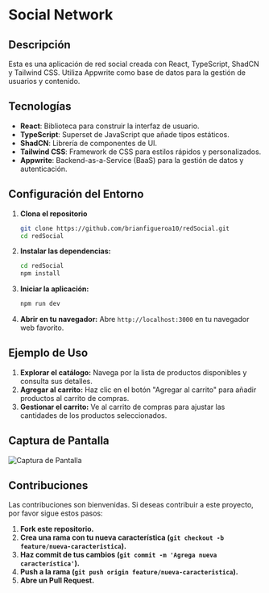 # Social Network

## Descripción

Esta es una aplicación de red social creada con React, TypeScript, ShadCN y Tailwind CSS. Utiliza Appwrite como base de datos para la gestión de usuarios y contenido.

## Tecnologías

- **React**: Biblioteca para construir la interfaz de usuario.
- **TypeScript**: Superset de JavaScript que añade tipos estáticos.
- **ShadCN**: Librería de componentes de UI.
- **Tailwind CSS**: Framework de CSS para estilos rápidos y personalizados.
- **Appwrite**: Backend-as-a-Service (BaaS) para la gestión de datos y autenticación.

## Configuración del Entorno

1. **Clona el repositorio**

   ```bash
   git clone https://github.com/brianfigueroa10/redSocial.git
   cd redSocial
    ```

2. **Instalar las dependencias:**

    ```bash
    cd redSocial
    npm install
    ```

3. **Iniciar la aplicación:**

    ```bash
    npm run dev
    ```

4. **Abrir en tu navegador:** Abre `http://localhost:3000` en tu navegador web favorito.

## Ejemplo de Uso

1. **Explorar el catálogo:** Navega por la lista de productos disponibles y consulta sus detalles.
2. **Agregar al carrito:** Haz clic en el botón "Agregar al carrito" para añadir productos al carrito de compras.
3. **Gestionar el carrito:** Ve al carrito de compras para ajustar las cantidades de los productos seleccionados.

## Captura de Pantalla

![Captura de Pantalla](https://res.cloudinary.com/dv4ukplcm/image/upload/f_auto,q_auto/v1/proyects/zrvravtyyggr3aebdmgp)

## Contribuciones

Las contribuciones son bienvenidas. Si deseas contribuir a este proyecto, por favor sigue estos pasos:

1. **Fork este repositorio.**
2. **Crea una rama con tu nueva característica (`git checkout -b feature/nueva-caracteristica`).**
3. **Haz commit de tus cambios (`git commit -m 'Agrega nueva característica'`).**
4. **Push a la rama (`git push origin feature/nueva-caracteristica`).**
5. **Abre un Pull Request.**
